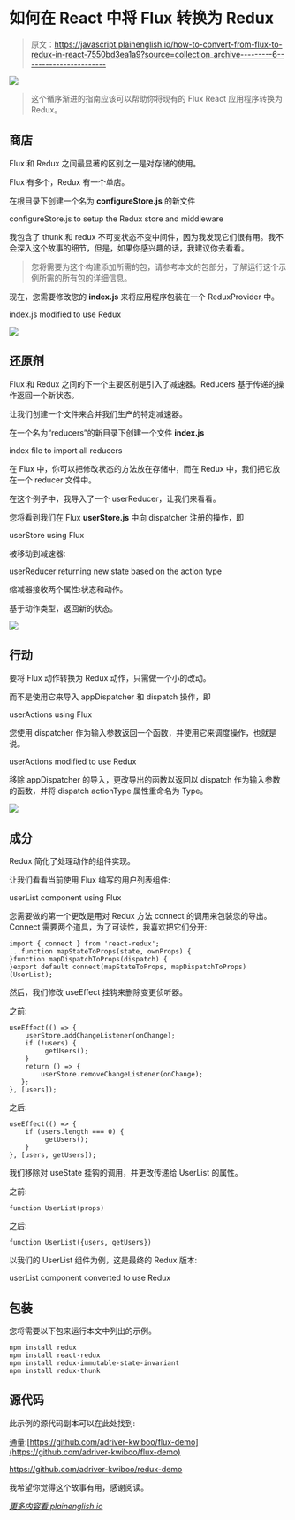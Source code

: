 # 如何在 React 中将 Flux 转换为 Redux

> 原文：<https://javascript.plainenglish.io/how-to-convert-from-flux-to-redux-in-react-7550bd3ea1a9?source=collection_archive---------6----------------------->

![](img/bc29e3dc96cccf7360cfcbd4f90bad71.png)

> 这个循序渐进的指南应该可以帮助你将现有的 Flux React 应用程序转换为 Redux。

## 商店

Flux 和 Redux 之间最显著的区别之一是对存储的使用。

Flux 有多个，Redux 有一个单店。

在根目录下创建一个名为 **configureStore.js** 的新文件

configureStore.js to setup the Redux store and middleware

我包含了 thunk 和 redux 不可变状态不变中间件，因为我发现它们很有用。我不会深入这个故事的细节，但是，如果你感兴趣的话，我建议你去看看。

> 您将需要为这个构建添加所需的包，请参考本文的包部分，了解运行这个示例所需的所有包的详细信息。

现在，您需要修改您的 **index.js** 来将应用程序包装在一个 ReduxProvider 中。

index.js modified to use Redux

![](img/45926ecd1ce26a6892ec5808eb007239.png)

## 还原剂

Flux 和 Redux 之间的下一个主要区别是引入了减速器。Reducers 基于传递的操作返回一个新状态。

让我们创建一个文件来合并我们生产的特定减速器。

在一个名为“reducers”的新目录下创建一个文件 **index.js**

index file to import all reducers

在 Flux 中，你可以把修改状态的方法放在存储中，而在 Redux 中，我们把它放在一个 reducer 文件中。

在这个例子中，我导入了一个 userReducer，让我们来看看。

您将看到我们在 Flux **userStore.js** 中向 dispatcher 注册的操作，即

userStore using Flux

被移动到减速器:

userReducer returning new state based on the action type

缩减器接收两个属性:状态和动作。

基于动作类型，返回新的状态。

![](img/51afbc53736edf53bc11318cb2e5ba8e.png)

## 行动

要将 Flux 动作转换为 Redux 动作，只需做一个小的改动。

而不是使用它来导入 appDispatcher 和 dispatch 操作，即

userActions using Flux

您使用 dispatcher 作为输入参数返回一个函数，并使用它来调度操作，也就是说。

userActions modified to use Redux

移除 appDispatcher 的导入，更改导出的函数以返回以 dispatch 作为输入参数的函数，并将 dispatch actionType 属性重命名为 Type。

![](img/6d1a3c9508f07daa84c331f1f7f06ec4.png)

## 成分

Redux 简化了处理动作的组件实现。

让我们看看当前使用 Flux 编写的用户列表组件:

userList component using Flux

您需要做的第一个更改是用对 Redux 方法 connect 的调用来包装您的导出。Connect 需要两个道具，为了可读性，我喜欢把它们分开:

```
import { connect } from 'react-redux';
...function mapStateToProps(state, ownProps) {
}function mapDispatchToProps(dispatch) {
}export default connect(mapStateToProps, mapDispatchToProps)(UserList);
```

然后，我们修改 useEffect 挂钩来删除变更侦听器。

之前:

```
useEffect(() => {
    userStore.addChangeListener(onChange);
    if (!users) {
         getUsers();
    }
    return () => {
        userStore.removeChangeListener(onChange);
   };
}, [users]);
```

之后:

```
useEffect(() => {
    if (users.length === 0) {
         getUsers();
    }
}, [users, getUsers]);
```

我们移除对 useState 挂钩的调用，并更改传递给 UserList 的属性。

之前:

```
function UserList(props)
```

之后:

```
function UserList({users, getUsers})
```

以我们的 UserList 组件为例，这是最终的 Redux 版本:

userList component converted to use Redux

## 包装

您将需要以下包来运行本文中列出的示例。

```
npm install redux
npm install react-redux
npm install redux-immutable-state-invariant
npm install redux-thunk
```

## 源代码

此示例的源代码副本可以在此处找到:

通量:[https://github.com/adriver-kwiboo/flux-demo](https://github.com/adriver-kwiboo/flux-demo)

https://github.com/adriver-kwiboo/redux-demo

我希望你觉得这个故事有用，感谢阅读。

[*更多内容看 plainenglish.io*](http://plainenglish.io/)